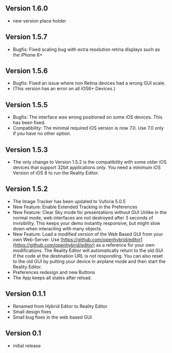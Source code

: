 ## Version 1.6.0
* new version place holder


## Version 1.5.7
* Bugfix: Fixed scaling bug with extra resolution retina displays such as the iPhone 6+

## Version 1.5.6
* Bugfix: Fixed an issue where non Retina devices had a wrong GUI scale.
* (This version has an error on all iOS6+ Devices.)

## Version 1.5.5 
* Bugfix: The interface was wrong positioned on some iOS devices. This has been fixed.
* Compatibility: The minimal required iOS version is now 7.0. Use 7.0 only if you have no other option. 


## Version 1.5.3 
* The only change to Version 1.5.2 is the compatibility with some older iOS devices that support 32bit applications only. You need a minimum iOS Version of iOS 8 to run the Reality Editor.


## Version 1.5.2 
* The Image Tracker has been updated to Vuforia 5.0.5
* New Feature: Enable Extended Tracking in the Preferences
* New Feature: Clear Sky mode for presentations without GUI
Unlike in the normal mode, web interfaces are not destroyed after 3 seconds of invisibility.
This keeps your demo instantly responsive, but might slow down when interacting with many objects.
* New Feature: Load a modified version of the Web Based GUI from your own Web-Server. Use [https://github.com/openhybrid/editor](https://github.com/openhybrid/editor) as a reference for your own modifications. The Reality Editor will automatically return to the old GUI if the code at the destination URL is not responding. You can also reset to the old GUI by putting your device in airplane mode and then start the Reality Editor.
* Preferences redesign and new Buttons
* The App keeps all states after reload.


## Version 0.1.1
* Renamed from Hybrid Editor to Reality Editor
* Small design fixes
* Small bug fixes in the web based GUI

## Version 0.1
* initial release